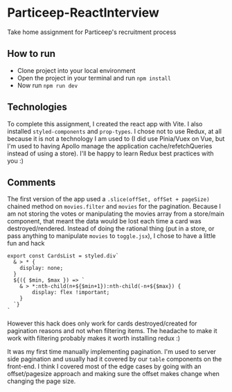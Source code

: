 # Particeep-ReactInterview
Take home assignment for Particeep's recruitment process

## How to run
- Clone project into your local environment
- Open the project in your terminal and run `npm install`
- Now run `npm run dev`

## Technologies
To complete this assignment, I created the react app with Vite.
I also installed `styled-components` and `prop-types`.
I chose not to use Redux, at all because it is not a technology I am used to (I did use Pinia/Vuex on Vue, but I'm used to having Apollo manage the application cache/refetchQueries instead of using a store). I'll be happy to learn Redux best practices with you :)

## Comments
The first version of the app used a `.slice(offSet, offSet + pageSize)` chained method on `movies.filter` and `movies` for the pagination. Because I am not storing the votes or manipulating the movies array from a store/main component, that meant the data would be lost each time a card was destroyed/rendered.
Instead of doing the rational thing (put in a store, or pass anything to manipulate `movies` to `toggle.jsx`), I chose to have a little fun and hack
```
export const CardsList = styled.div`
  & > * {
    display: none;
  }
  ${({ $min, $max }) => `
    & > *:nth-child(n+${$min+1}):nth-child(-n+${$max}) {
        display: flex !important;
    }
  `}
`
```
However this hack does only work for cards destroyed/created for pagination reasons and not when filtering items. The headache to make it work with filtering probably makes it worth installing redux :)

It was my first time manually implementing pagination. I'm used to server side pagination and usually had it covered by our `table` components on the front-end. I think I covered most of the edge cases by going with an offset/pagesize approach and making sure the offset makes change when changing the page size.

